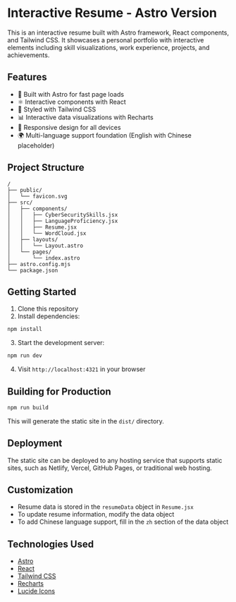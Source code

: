 # Interactive Resume - Astro Version

This is an interactive resume built with Astro framework, React components, and Tailwind CSS. It showcases a personal portfolio with interactive elements including skill visualizations, work experience, projects, and achievements.

## Features

- 🚀 Built with Astro for fast page loads
- ⚛️ Interactive components with React
- 🎨 Styled with Tailwind CSS
- 📊 Interactive data visualizations with Recharts
- 📱 Responsive design for all devices
- 🌍 Multi-language support foundation (English with Chinese placeholder)

## Project Structure

```
/
├── public/
│   └── favicon.svg
├── src/
│   ├── components/
│   │   ├── CyberSecuritySkills.jsx
│   │   ├── LanguageProficiency.jsx
│   │   ├── Resume.jsx
│   │   └── WordCloud.jsx
│   ├── layouts/
│   │   └── Layout.astro
│   └── pages/
│       └── index.astro
├── astro.config.mjs
└── package.json
```

## Getting Started

1. Clone this repository
2. Install dependencies:

```bash
npm install
```

3. Start the development server:

```bash
npm run dev
```

4. Visit `http://localhost:4321` in your browser

## Building for Production

```bash
npm run build
```

This will generate the static site in the `dist/` directory.

## Deployment

The static site can be deployed to any hosting service that supports static sites, such as Netlify, Vercel, GitHub Pages, or traditional web hosting.

## Customization

- Resume data is stored in the `resumeData` object in `Resume.jsx`
- To update resume information, modify the data object
- To add Chinese language support, fill in the `zh` section of the data object

## Technologies Used

- [Astro](https://astro.build/)
- [React](https://reactjs.org/)
- [Tailwind CSS](https://tailwindcss.com/)
- [Recharts](https://recharts.org/)
- [Lucide Icons](https://lucide.dev/)